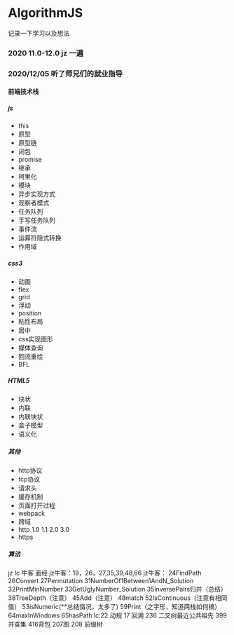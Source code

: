 # AlgorithmJS
记录一下学习以及想法
### 2020 11.0-12.0 jz 一遍

### 2020/12/05 听了师兄们的就业指导
#### 前端技术栈
##### js
* this 
* 原型 
* 原型链 
* 闭包 
* promise 
* 继承 
* 柯里化 
* 模块 
* 异步实现方式 
* 观察者模式 
* 任务队列 
* 手写任务队列 
* 事件流 
* 运算符隐式转换 
* 作用域
##### css3
* 动画 
* flex 
* grid 
* 浮动 
* position 
* 粘性布局
* 居中
* css实现图形
* 媒体查询
* 回流重绘
* BFL
##### HTML5
* 块状
* 内联
* 内联块状
* 盒子模型
* 语义化
##### 其他
* http协议
* tcp协议
* 请求头
* 缓存机制
* 页面打开过程
* webpack
* 跨域
* http 1.0 1.1 2.0 3.0
* https
##### 算法
jz lc 牛客 面经
jz牛客：19，26，27,35,39,48,66
jz牛客：
24FindPath  26Convert  27Permutation  31NumberOf1Between1AndN_Solution  32PrintMinNumber  33GetUglyNumber_Solution   35InversePairs归并（总结） 38TreeDepth（注意） 45Add（注意）  48match 52IsContinuous（注意有相同值）  53isNumeric(**总结情况，太多了)  59Print（之字形，知道两栈如何搞）  64maxInWindows  65hasPath
lc:22 动规 17 回溯  236 二叉树最近公共祖先  399并查集  416背包 207图 208 前缀树
